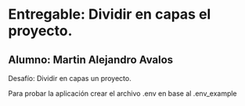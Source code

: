 # Entregable: Dividir en capas el proyecto. 
## Alumno: Martin Alejandro Avalos

Desafío: Dividir en capas un proyecto.

Para probar la aplicación crear el archivo .env en base al .env_example